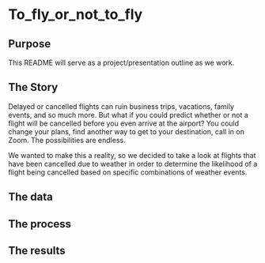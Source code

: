 # To_fly_or_not_to_fly

## Purpose
This README will serve as a project/presentation outline as we work.

## The Story
Delayed or cancelled flights can ruin business trips, vacations, family events, and so much more. But what if you could predict whether or not a flight will be cancelled before you even arrive at the airport? You could change your plans, find another way to get to your destination, call in on Zoom. The possibilities are endless.

We wanted to make this a reality, so we decided to take a look at flights that have been cancelled due to weather in order to determine the likelihood of a flight being cancelled based on specific combinations of weather events.

## The data

## The process

## The results